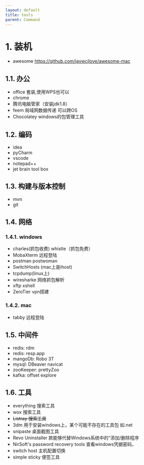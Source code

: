 ```yaml
---
layout: default
title: tools
parent: Command
---
```


# 1. 装机

- awesome  https://github.com/jaywcjlove/awesome-mac 

## 1.1. 办公

- office 套装,使用WPS也可以
- chrome
- 腾讯电脑管家（安装jdk1.8）
- feem 局域网数据传递 可以跨OS
- Chocolatey windows的包管理工具

## 1.2. 编码

- idea
- pyCharm
- vscode
- notepad++
- jet brain tool box

## 1.3. 构建与版本控制

- mvn
- git

## 1.4. 网络

### 1.4.1. windows
- charles(抓包收费)  whistle（抓包免费）
- MobaXterm 远程登陆
- postman postwoman
- SwitchHosts (mac上是ihost)
- tcpdump(linux上)
- wiresharke 网络抓包解析
- xftp xshell
- ZeroTier vpn搭建

### 1.4.2. mac

- tabby 远程登陆

## 1.5. 中间件

- redis: rdm
- redis: resp.app
- mangoDb: Robo 3T
- mysql: DBeaver navicat
- zooKeeper: prettyZoo
- kafka: offset explore

## 1.6. 工具

- everything 搜索工具
- wox 搜索工具
- ~~Listray 搜索工具~~
- 3dm 用于安装windows上，某个可能不存在的工具包 如.net
- snipaste 桌面截图工具
- Revo Uninstaller 款能够代替Windows系统中的“添加/删除程序
- NirSoft's password recovery tools 查看windows凭据密码，
- switch host 主机配置切换
- simple sticky 便签工具
